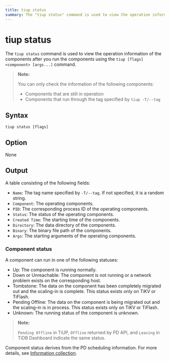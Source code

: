 ```yaml
---
title: tiup status
summary: The "tiup status" command is used to view the operation information of the components after running them using the "tiup <component>" command. It shows the name, component, PID, status, created time, directory, binary, and arguments of the operating components. The component status can be Up, Down, Tombstone, Pending Offline, or Unknown. The status is derived from the PD scheduling information.
---
```


# tiup status

The `tiup status` command is used to view the operation information of the components after you run the components using the `tiup [flags] <component> [args...]` command.

> **Note:**
>
> You can only check the information of the following components:
>
> - Components that are still in operation
> - Components that run through the tag specified by `tiup -T/--tag`

## Syntax

```shell
tiup status [flags]
```

## Option

None

## Output

A table consisting of the following fields:

- `Name`: The tag name specified by `-T/--tag`. If not specified, it is a random string.
- `Component`: The operating components.
- `PID`: The corresponding process ID of the operating components.
- `Status`: The status of the operating components.
- `Created Time`: The starting time of the components.
- `Directory`: The data directory of the components.
- `Binary`: The binary file path of the components.
- `Args`: The starting arguments of the operating components.

### Component status

A component can run in one of the following statuses:

- Up: The component is running normally.
- Down or Unreachable: The component is not running or a network problem exists on the corresponding host.
- Tombstone: The data on the component has been completely migrated out and the scaling-in is complete. This status exists only on TiKV or TiFlash.
- Pending Offline: The data on the component is being migrated out and the scaling-in is in process. This status exists only on TiKV or TiFlash.
- Unknown: The running status of the component is unknown.

> **Note:**
>
> `Pending Offline` in TiUP, `Offline` returned by PD API, and `Leaving` in TiDB Dashboard indicate the same status.

Component status derives from the PD scheduling information. For more details, see [Information collection](/tidb-scheduling.md#information-collection).
